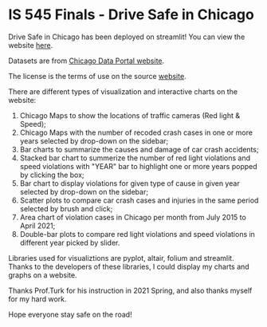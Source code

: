 # IS 545 Finals - Drive Safe in Chicago

Drive Safe in Chicago has been deployed on streamlit! You can view the website [here](https://share.streamlit.io/siyuduan6/safedrivechicago).

Datasets are from [Chicago Data Portal website](https://data.cityofchicago.org/browse?category=Transportation&page=1).

The license is the terms of use on the source [website](https://www.chicago.gov/city/en/narr/foia/data_disclaimer.html).

There are different types of visualization and interactive charts on the website:

1) Chicago Maps to show the locations of traffic cameras (Red light & Speed);
2) Chicago Maps with the number of recoded crash cases in one or more years selected by drop-down on the sidebar;
3) Bar charts to summarize the causes and damage of car crash accidents;
4) Stacked bar chart to summerize the number of red light violations and speed violations with "YEAR" bar to highlight one or more years popped by clicking the box;
5) Bar chart to display violations for given type of cause in given year selected by drop-down on the sidebar;
6) Scatter plots to compare car crash cases and injuries in the same period selected by brush and click;
7) Area chart of violation cases in Chicago per month from July 2015 to April 2021;
8) Double-bar plots to compare red light violations and speed violations in different year picked by slider.

Libraries used for visualiztions are pyplot, altair, folium and streamlit. Thanks to the developers of these libraries, I could display my charts and graphs on a website.

Thanks Prof.Turk for his instruction in 2021 Spring, and also thanks myself for my hard work. 

Hope everyone stay safe on the road!



